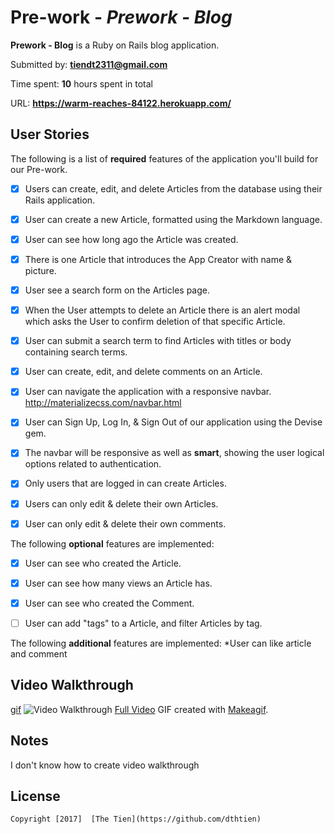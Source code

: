 # Pre-work - *Prework - Blog*

**Prework - Blog** is a Ruby on Rails blog application.

Submitted by: **tiendt2311@gmail.com**

Time spent: **10** hours spent in total

URL: **https://warm-reaches-84122.herokuapp.com/**

## User Stories

The following is a list of **required** features of the application you'll build for our Pre-work.

* [x] Users can create, edit, and delete Articles from the database using their Rails application.
* [x] User can create a new Article, formatted using the Markdown language.
* [x] User can see how long ago the Article was created.
* [x] There is one Article that introduces the App Creator with name & picture.
* [x] User see a search form on the Articles page.
* [x] When the User attempts to delete an Article there is an alert modal which asks the User to confirm deletion of that specific Article.
* [x] User can submit a search term to find Articles with titles or body containing search terms.
* [x] User can create, edit, and delete comments on an Article.
* [x] User can navigate the application with a responsive navbar.
      http://materializecss.com/navbar.html
* [x] User can Sign Up, Log In, & Sign Out of our application using the Devise gem.      
* [x] The navbar will be responsive as well as **smart**, showing the user logical options related to authentication.
* [x] Only users that are logged in can create Articles.
* [x] Users can only edit & delete their own Articles.
* [x] User can only edit & delete their own comments.


The following **optional** features are implemented:

* [x] User can see who created the Article.
* [x] User can see how many views an Article has.
* [x] User can see who created the Comment.
* [ ] User can add "tags" to a Article, and filter Articles by tag.


The following **additional** features are implemented:
*User can like article and comment


## Video Walkthrough 

[gif](http://i.imgur.com/frhCZ3I.gifv?raw=true)
![Video Walkthrough](http://i.imgur.com/frhCZ3I.gifv?raw=true)
[Full Video](https://youtu.be/ivJdpNRnRc8)
GIF created with [Makeagif](http://makeagif.com).

## Notes

I don't know how to create video walkthrough

## License

    Copyright [2017]  [The Tien](https://github.com/dthtien)
